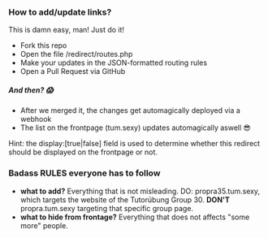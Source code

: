 ### How to add/update links?
This is damn easy, man! Just do it!
- Fork this repo
- Open the file /redirect/routes.php
- Make your updates in the JSON-formatted routing rules
- Open a Pull Request via GitHub

##### And then? :scream:
- After we merged it, the changes get automagically deployed via a webhook
- The list on the frontpage (tum.sexy) updates automagically aswell :sunglasses:


Hint: the display:[true|false] field is used to determine whether this redirect should be displayed on the frontpage or not.

### Badass RULES everyone has to follow
- **what to add?** Everything that is not misleading. DO: propra35.tum.sexy, which targets the website of the Tutorübung Group 30. **DON'T** propra.tum.sexy targeting that specific group page.
- **what to hide from frontage?** Everything that does not affects "some more" people.
